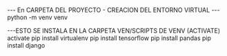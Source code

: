 --- En CARPETA DEL PROYECTO - CREACION DEL ENTORNO VIRTUAL ---
python -m venv venv

---ESTO SE INSTALA EN LA CARPETA VEN/SCRIPTS DE VENV (ACTIVATE)
activate
pip install virtualenv
pip install tensorflow
pip install pandas
pip install django
